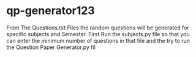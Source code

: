# qp-generator123


From The Questions.txt Files the random questions will be generated for specific subjects and Semester.
First Run the subjects.py file so that you can enter the minimum number of questions in that file 
and the try to run the Question Paper Generator.py fil
